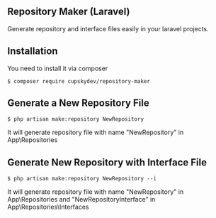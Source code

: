 ## Repository Maker (Laravel)
Generate repository and interface files easily in your laravel projects.

## Installation
You need to install it via composer
```
$ composer require cupskydev/repository-maker
```

## Generate a New Repository File
```
$ php artisan make:repository NewRepository
```
It will generate repository file with name "NewRepository" in App\Repositories

## Generate New Repository with Interface File
```
$ php artisan make:repository NewRepository --i
```
It will generate repository file with name "NewRepository" in App\Repositories and "NewRepositoryInterface" in App\Repositories\Interfaces
